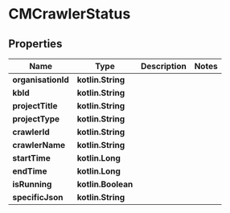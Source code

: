 
# CMCrawlerStatus

## Properties
Name | Type | Description | Notes
------------ | ------------- | ------------- | -------------
**organisationId** | **kotlin.String** |  | 
**kbId** | **kotlin.String** |  | 
**projectTitle** | **kotlin.String** |  | 
**projectType** | **kotlin.String** |  | 
**crawlerId** | **kotlin.String** |  | 
**crawlerName** | **kotlin.String** |  | 
**startTime** | **kotlin.Long** |  | 
**endTime** | **kotlin.Long** |  | 
**isRunning** | **kotlin.Boolean** |  | 
**specificJson** | **kotlin.String** |  | 



